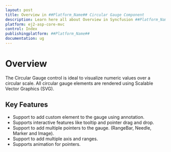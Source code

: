 ```yaml
---
layout: post
title: Overview in ##Platform_Name## Circular Gauge Component
description: Learn here all about Overview in Syncfusion ##Platform_Name## Circular Gauge component and more.
platform: ej2-asp-core-mvc
control: Index
publishingplatform: ##Platform_Name##
documentation: ug
---
```



# Overview

The Circular Gauge control is ideal to visualize numeric values over a circular scale. All circular gauge elements are rendered using Scalable Vector Graphics (SVG).

## Key Features

* Support to add custom element to the gauge using annotation.
* Supports interactive features like tooltip and  pointer drag and drop.
* Support to add multiple pointers to the gauge. (RangeBar, Needle, Marker and Image).
* Support to add multiple axis and ranges.
* Supports animation for pointers.